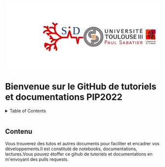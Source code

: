 <div align="center">
    <img src="IMAGES/UPSID2.jpg" alt="Logo" >
</div>


# Bienvenue sur le GitHub de tutoriels et documentations PIP2022

<!-- TABLE OF CONTENTS -->
<details>
  <summary>Table of Contents</summary>
  <ol>
    <li>
      <a href="#description-du-groupe">Description du groupe</a>
    </li>
    <li>
      <a href="#travail-preparatoire">Travail préparatoire</a>
    </li>
</details>
<br/>


## Contenu
Vous trouverez des tutos et autres documents pour faciliter et encadrer vos développements.Il est constituté de notebooks, documentations, lectures.Vous pouvez étoffer ce gihub de tutoriels et documentations en 
m'envoyant des pulls requests. 

